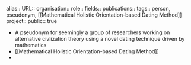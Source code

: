 alias::
URL::
organisation::
role::
fields::
publications:: 
tags:: person, pseudonym, [[Mathematical Holistic Orientation-based Dating Method]] 
project::
public:: true

- A pseudonym for seemingly a group of researchers working on alternative civlization theory using a novel dating technique driven by mathematics
- [[Mathematical Holistic Orientation-based Dating Method]]
-